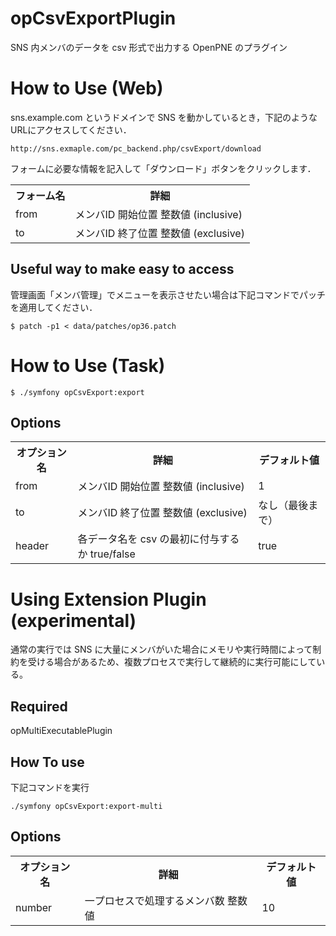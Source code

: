 opCsvExportPlugin
=================

SNS 内メンバのデータを csv 形式で出力する OpenPNE のプラグイン

# How to Use (Web)

sns.example.com というドメインで SNS を動かしているとき，下記のようなURLにアクセスしてください．

    http://sns.exmaple.com/pc_backend.php/csvExport/download

フォームに必要な情報を記入して「ダウンロード」ボタンをクリックします．

<table>
<tr>
<th>フォーム名</th><th>詳細</th>
</tr>
<tr>
<td>from</td><td>メンバID 開始位置 整数値 (inclusive)</td>
</tr>
<tr>
<td>to</td><td>メンバID 終了位置 整数値 (exclusive)</td>
</tr>
</table>


## Useful way to make easy to access

管理画面「メンバ管理」でメニューを表示させたい場合は下記コマンドでパッチを適用してください．

    $ patch -p1 < data/patches/op36.patch

# How to Use (Task)

    $ ./symfony opCsvExport:export

## Options

<table>
<tr>
<th>オプション名</th><th>詳細</th><th>デフォルト値</th>
</tr>
<tr>
<td>from</td><td>メンバID 開始位置 整数値 (inclusive)</td><td>1</td>
</tr>
<tr>
<td>to</td><td>メンバID 終了位置 整数値 (exclusive)</td><td>なし（最後まで）</td>
</tr>
<tr>
<td>header</td><td>各データ名を csv の最初に付与するか true/false </td><td>true</td>
</tr>
</table>

# Using Extension Plugin (experimental)

通常の実行では SNS に大量にメンバがいた場合にメモリや実行時間によって制約を受ける場合があるため、複数プロセスで実行して継続的に実行可能にしている。

## Required

opMultiExecutablePlugin

## How To use

下記コマンドを実行

    ./symfony opCsvExport:export-multi

## Options

<table>
<tr>
<th>オプション名</th><th>詳細</th><th>デフォルト値</th>
</tr>
<tr>
<td>number</td><td>一プロセスで処理するメンバ数 整数値</td><td>10</td>
</tr>
</table>

